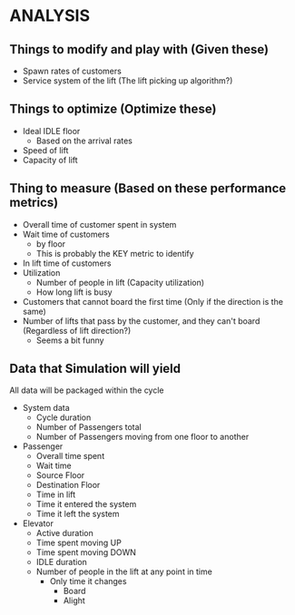 # ANALYSIS

## Things to modify and play with (Given these)
- Spawn rates of customers
- Service system of the lift (The lift picking up algorithm?)

## Things to optimize (Optimize these)
- Ideal IDLE floor
    - Based on the arrival rates
- Speed of lift
- Capacity of lift

## Thing to measure (Based on these performance metrics)
- Overall time of customer spent in system
- Wait time of customers
    - by floor
    - This is probably the KEY metric to identify
- In lift time of customers
- Utilization 
    - Number of people in lift (Capacity utilization)
    - How long lift is busy
- Customers that cannot board the first time (Only if the direction is the same)
- Number of lifts that pass by the customer, and they can't board (Regardless of lift direction?)
    - Seems a bit funny

## Data that Simulation will yield
All data will be packaged within the cycle

- System data
    - Cycle duration
    - Number of Passengers total
    - Number of Passengers moving from one floor to another
- Passenger
    - Overall time spent
    - Wait time
    - Source Floor
    - Destination Floor
    - Time in lift
    - Time it entered the system
    - Time it left the system
- Elevator
    - Active duration
    - Time spent moving UP
    - Time spent moving DOWN
    - IDLE duration
    - Number of people in the lift at any point in time
        - Only time it changes
            - Board
            - Alight
